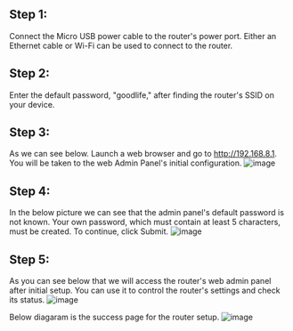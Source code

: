 ## Step 1: ##
Connect the Micro USB power cable to the router's power port.
Either an Ethernet cable or Wi-Fi can be used to connect to the router.

## Step 2: ##
Enter the default password, "goodlife," after finding the router's SSID on your device.

## Step 3: ##
As we can see below. Launch a web browser and go to http://192.168.8.1. You will be taken to the web Admin Panel's initial configuration.
![image](https://user-images.githubusercontent.com/112636651/206885327-a68da959-1caa-4e1d-af97-a05e281359fa.png)

## Step 4: ##
In the below picture we can see that the admin panel's default password is not known. Your own password, which must contain at least 5 characters, must be created. To continue, click Submit.
![image](https://user-images.githubusercontent.com/112636651/206885321-f2a32e35-3b8b-404f-bf46-96f5d0c1bf27.png)

## Step 5: ##
As you can see below that we will access the router's web admin panel after initial setup. You can use it to control the router's settings and check its status.
![image](https://user-images.githubusercontent.com/112636651/206885366-23a39a8d-ea03-4736-853b-7688a4f43ae0.png)

Below diagaram is the success page for the router setup.
![image](https://user-images.githubusercontent.com/112636651/206885382-54bce81d-3f3e-4134-8099-cfd00cbc9609.png)



